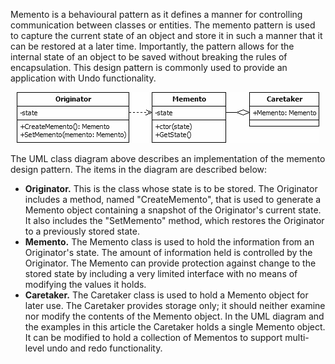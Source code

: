 Memento is a behavioural pattern as it defines a manner for controlling communication between classes or entities. The memento pattern is used to capture the 
current state of an object and store it in such a manner that it can be restored at a later time. Importantly, the pattern allows for the internal state of an 
object to be saved without breaking the rules of encapsulation. This design pattern is commonly used to provide an application with Undo functionality.

<p align="center">
  <img src="./Memento.png">
</p>

The UML class diagram above describes an implementation of the memento design pattern. The items in the diagram are described below:
- **Originator.** This is the class whose state is to be stored. The Originator includes a method, named "CreateMemento", that is used to generate a Memento object
containing a snapshot of the Originator's current state. It also includes the "SetMemento" method, which restores the Originator to a previously stored state.
- **Memento.** The Memento class is used to hold the information from an Originator's state. The amount of information held is controlled by the Originator. 
The Memento can provide protection against change to the stored state by including a very limited interface with no means of modifying the values it holds.
- **Caretaker.** The Caretaker class is used to hold a Memento object for later use. The Caretaker provides storage only; it should neither examine nor modify the 
contents of the Memento object. In the UML diagram and the examples in this article the Caretaker holds a single Memento object. It can be modified to hold a 
collection of Mementos to support multi-level undo and redo functionality.